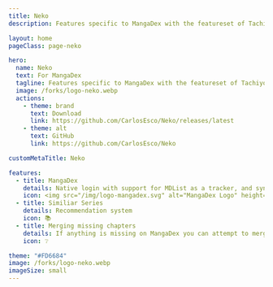 ```yaml
---
title: Neko
description: Features specific to MangaDex with the featureset of TachiyomiJ2K

layout: home
pageClass: page-neko

hero:
  name: Neko
  text: For MangaDex
  tagline: Features specific to MangaDex with the featureset of TachiyomiJ2K
  image: /forks/logo-neko.webp
  actions:
    - theme: brand
      text: Download
      link: https://github.com/CarlosEsco/Neko/releases/latest
    - theme: alt
      text: GitHub
      link: https://github.com/CarlosEsco/Neko

customMetaTitle: Neko

features:
  - title: MangaDex
    details: Native login with support for MDList as a tracker, and syncing the MangaDex follows list.
    icon: <img src="/img/logo-mangadex.svg" alt="MangaDex Logo" height="32" width="32">
  - title: Similiar Series
    details: Recommendation system
    icon: 📚
  - title: Merging missing chapters
    details: If anything is missing on MangaDex you can attempt to merge them with another source.
    icon: ❔

theme: "#FD6684"
image: /forks/logo-neko.webp
imageSize: small
---
```


<br><VPTeamMembers size="small" :members="members" />

<script setup>
import "@theme/styles/forks/neko.styl"
import { VPTeamMembers } from "vitepress/theme"

const members = [
  {
    avatar: "https://www.github.com/CarlosEsco.png",
    name: "CarlosEsco",
    title: "Creator",
    links: [
      { icon: "github", link: "https://github.com/CarlosEsco" }
    ]
  },
  {
    avatar: "https://www.github.com/Jays2Kings.png",
    name: "Jays2Kings",
    title: "Fork base",
    links: [
      { icon: "github", link: "https://github.com/Jays2Kings" }
    ]
  }
]
</script>
